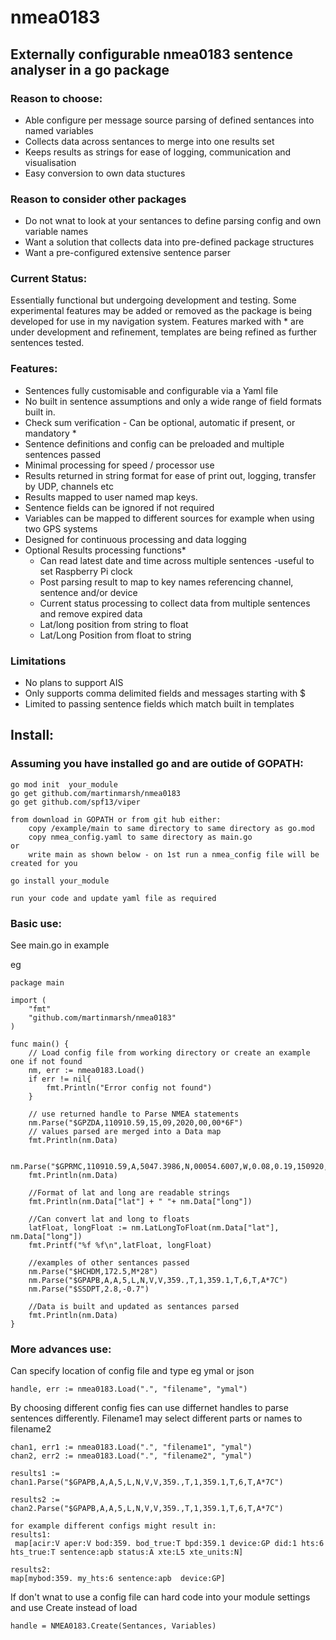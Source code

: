 # nmea0183
## Externally configurable nmea0183 sentence analyser in a go package
### Reason to choose:
- Able configure per message source parsing of defined sentances into named variables
- Collects data across sentances to merge into one results set
- Keeps results as strings for ease of logging, communication and visualisation
- Easy conversion to own data stuctures
### Reason to consider other packages
- Do not wnat to look at your sentances to define parsing config and own variable names
- Want a solution that collects data into pre-defined package structures 
- Want a pre-configured extensive sentence parser

### Current Status:
Essentially functional but undergoing development and testing. Some experimental features may be added or removed as the package is being developed for use in my navigation system.
Features marked with * are under development and refinement, templates are being refined as further sentences tested.

### Features:
- Sentences fully customisable and configurable via a Yaml file 
- No built in sentence assumptions and only a wide range of field formats built in.
- Check sum verification - Can be optional, automatic if present, or mandatory *
- Sentence definitions and config can be preloaded and multiple sentences passed
- Minimal processing for speed / processor use
- Results returned in string format for ease of print out, logging, transfer by UDP, channels etc 
- Results mapped to user named map keys.
- Sentence fields can be ignored if not required
- Variables can be mapped to different sources for example when using two GPS systems
- Designed for continuous processing and data logging
- Optional Results processing functions*
    - Can read latest date and time across multiple sentences -useful to set Raspberry Pi clock
    - Post parsing result to map to key names referencing channel, sentence and/or device
    - Current status processing to collect data from multiple sentences and remove expired data
    - Lat/long position from string to float
    - Lat/Long Position from float to string

### Limitations

- No plans to support AIS
- Only supports comma delimited fields and messages starting with $
- Limited to passing sentence fields which match built in templates

## Install:

### Assuming you have installed go and are outide of GOPATH:
    go mod init  your_module
    go get github.com/martinmarsh/nmea0183
	go get github.com/spf13/viper

    from download in GOPATH or from git hub either:
        copy /example/main to same directory to same directory as go.mod
        copy nmea_config.yaml to same directory as main.go
    or 
        write main as shown below - on 1st run a nmea_config file will be created for you

    go install your_module
 
    run your code and update yaml file as required 


### Basic use:

See main.go in example

eg

    package main

    import (
	    "fmt"
	    "github.com/martinmarsh/nmea0183"
    )

    func main() {
        // Load config file from working directory or create an example one if not found
	    nm, err := nmea0183.Load()
	    if err != nil{
		    fmt.Println("Error config not found")
	    }

	    // use returned handle to Parse NMEA statements
	    nm.Parse("$GPZDA,110910.59,15,09,2020,00,00*6F")
	    // values parsed are merged into a Data map
	    fmt.Println(nm.Data)

	    nm.Parse("$GPRMC,110910.59,A,5047.3986,N,00054.6007,W,0.08,0.19,150920,0.24,W,D,V*75")
	    fmt.Println(nm.Data)

	    //Format of lat and long are readable strings
	    fmt.Println(nm.Data["lat"] + " "+ nm.Data["long"])

	    //Can convert lat and long to floats
	    latFloat, longFloat := nm.LatLongToFloat(nm.Data["lat"], nm.Data["long"])
	    fmt.Printf("%f %f\n",latFloat, longFloat)

	    //examples of other sentances passed
	    nm.Parse("$HCHDM,172.5,M*28")
	    nm.Parse("$GPAPB,A,A,5,L,N,V,V,359.,T,1,359.1,T,6,T,A*7C")
	    nm.Parse("$SSDPT,2.8,-0.7")

	    //Data is built and updated as sentances parsed
	    fmt.Println(nm.Data)
    }
### More advances use:

Can specify location of config file and type eg ymal or json

    handle, err := nmea0183.Load(".", "filename", "ymal") 

By choosing different config fies can use differnet handles to parse sentences differently. Filename1 may select different parts or names to filename2

    chan1, err1 := nmea0183.Load(".", "filename1", "ymal") 
    chan2, err2 := nmea0183.Load(".", "filename2", "ymal")

    results1 := chan1.Parse("$GPAPB,A,A,5,L,N,V,V,359.,T,1,359.1,T,6,T,A*7C") 

    results2 := chan2.Parse("$GPAPB,A,A,5,L,N,V,V,359.,T,1,359.1,T,6,T,A*7C")

    for example different configs might result in:
    results1:
     map[acir:V aper:V bod:359. bod_true:T bpd:359.1 device:GP did:1 hts:6 hts_true:T sentence:apb status:A xte:L5 xte_units:N]

    results2:
    map[mybod:359. my_hts:6 sentence:apb  device:GP]

If don't wnat to use a config file can hard code into your module settings and use Create instead of
load

    handle = NMEA0183.Create(Sentances, Variables)
